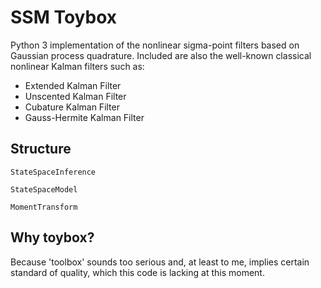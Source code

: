 # SSM Toybox
Python 3 implementation of the nonlinear sigma-point filters based on Gaussian process quadrature. Included are also the well-known classical nonlinear Kalman filters such as:

* Extended Kalman Filter
* Unscented Kalman Filter
* Cubature Kalman Filter
* Gauss-Hermite Kalman Filter

## Structure

`StateSpaceInference`

`StateSpaceModel`

`MomentTransform`


## Why toybox?
Because 'toolbox' sounds too serious and, at least to me, implies certain standard of quality, which this code is lacking at this moment.